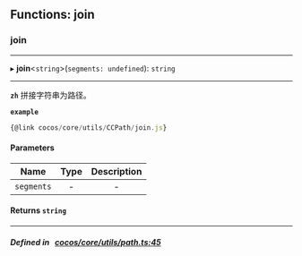 ## Functions: join

### join


___
▸ **join**<`string`\>(`segments: undefined`): `string`
___



**`zh`** 拼接字符串为路径。




**`example`**

```ts
{@link cocos/core/utils/CCPath/join.js}

```



#### Parameters

| Name | Type | Description |
| :------: | :------: | :------: |
| `segments` | - | - |


#### Returns `string` 
___


##### Defined in &nbsp;   [cocos/core/utils/path.ts:45](https://github.com/cocos-creator/engine/blob/c7bf6b8a9/cocos/core/utils/path.ts#L45)&nbsp;
